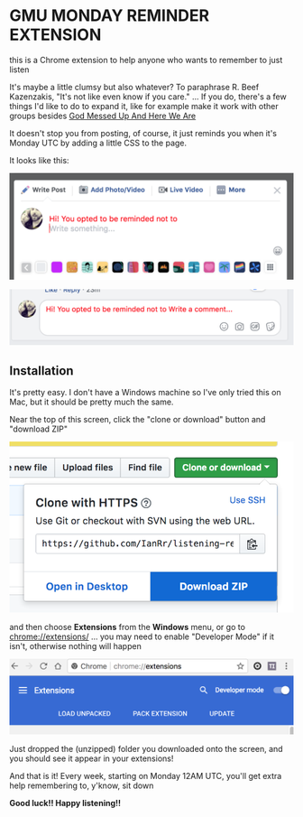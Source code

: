 # GMU MONDAY REMINDER EXTENSION

this is a Chrome extension to help anyone who wants to remember to just listen

It's maybe a little clumsy but also whatever?  To paraphrase R. Beef Kazenzakis, "It's not like even know if you care." ... If you do, there's a few things I'd like to do to expand it, like for example make it work with other groups besides [God Messed Up And Here We Are](https://www.facebook.com/groups/862008810509325)

It doesn't stop you from posting, of course, it just reminds you when it's Monday UTC by adding a little CSS to the page.

It looks like this:

![Writing A Post](https://github.com/IanRr/listening-reminder/blob/master/img/writing-post.png)

![Writing a comment](https://github.com/IanRr/listening-reminder/blob/master/img/writing-comment.png)

## Installation

It's pretty easy. I don't have a Windows machine so I've only tried this on Mac, but it should be pretty much the same.

Near the top of this screen, click the "clone or download" button and "download ZIP"

![Download The ZIP](https://github.com/IanRr/listening-reminder/blob/master/img/download-zip.png)

and then choose **Extensions** from the **Windows** menu, or go to [chrome://extensions/](chrome://extensions/) ... you may need to enable "Developer Mode" if it isn't, otherwise nothing will happen

![Setting Developer Mode](https://github.com/IanRr/listening-reminder/blob/master/img/developer-mode.png "Setting Developer Mode")

Just dropped the (unzipped) folder you downloaded onto the screen, and you should see it appear in your extensions!

And that is it!  Every week, starting on Monday 12AM UTC, you'll get extra help remembering to, y'know, sit down

**Good luck!! Happy listening!!**
